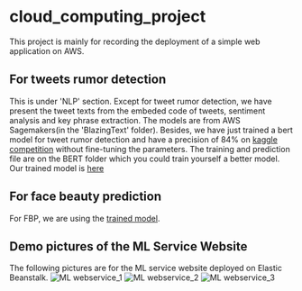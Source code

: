# cloud_computing_project
  This project is mainly for recording the deployment of a simple web application on AWS.

## For tweets rumor detection
  This is under 'NLP' section. Except for tweet rumor detection, we have present the tweet texts from the embeded code of tweets, sentiment analysis and key phrase extraction. The models are from AWS Sagemakers(in the 'BlazingText' folder). Besides, we have just trained a bert model for tweet rumor detection and have a precision of 84% on [kaggle competition](https://www.kaggle.com/c/nlp-getting-started) without fine-tuning the parameters. The training and prediction file are on the BERT folder which you could train yourself a better model. Our trained model is [here](https://drive.google.com/file/d/1NlNkaEHokLfyps-LHfiRhVTOy9qK8ErO/view?usp=sharing)

## For face beauty prediction
  For FBP, we are using the [trained model](https://drive.google.com/file/d/1fJa2CcBoiHPTRQww9V7eO4Mu-Ey6LOEf/view?usp=sharing). 
  
  
## Demo pictures of the ML Service Website
  The following pictures are for the ML service website deployed on Elastic Beanstalk.
  ![ML webservice_1](https://user-images.githubusercontent.com/63830845/95669611-37e9fe00-0bb5-11eb-98bb-deb72f52cd4a.png)
  ![ML webservice_2](https://user-images.githubusercontent.com/63830845/95669618-459f8380-0bb5-11eb-9aad-4ae0e5cffa96.png)
  ![ML webservice_3](https://user-images.githubusercontent.com/63830845/95669619-4fc18200-0bb5-11eb-98fd-e19c6297e6bf.png)
